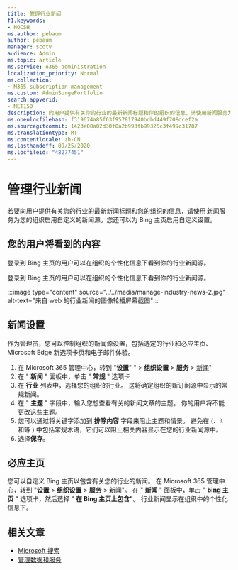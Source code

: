 ```yaml
---
title: 管理行业新闻
f1.keywords:
- NOCSH
ms.author: pebaum
author: pebaum
manager: scotv
audience: Admin
ms.topic: article
ms.service: o365-administration
localization_priority: Normal
ms.collection:
- M365-subscription-management
ms.custom: AdminSurgePortfolio
search.appverid:
- MET150
description: 向用户提供有关你的行业的最新新闻标题和你的组织的信息，请使用新闻服务为你的组织启用自定义的新闻源。
ms.openlocfilehash: f319674a85f63f957817940bdbd449f708dcef2a
ms.sourcegitcommit: 1423e08a02d30f0a2b993fb99325c3f499c31787
ms.translationtype: MT
ms.contentlocale: zh-CN
ms.lasthandoff: 09/25/2020
ms.locfileid: "48277451"
---
```

# <a name="manage-industry-news"></a>管理行业新闻

若要向用户提供有关您的行业的最新新闻标题和您的组织的信息，请使用 [新闻](https://admin.microsoft.com/adminportal/home?#/Settings/Services/:/Settings/L1/BingNews)服务为您的组织启用自定义的新闻源。您还可以为 Bing 主页启用自定义设置。

## <a name="what-your-users-will-see"></a>您的用户将看到的内容

登录到 Bing 主页的用户可以在组织的个性化信息下看到你的行业新闻源。  

登录到 Bing 主页的用户可以在组织的个性化信息下看到你的行业新闻源。

:::image type="content" source="../../media/manage-industry-news-2.jpg" alt-text="来自 web 的行业新闻的图像轮播屏幕截图":::

## <a name="news-settings"></a>新闻设置

作为管理员，您可以控制组织的新闻源设置，包括选定的行业和必应主页、Microsoft Edge 新选项卡页和电子邮件体验。

1. 在 Microsoft 365 管理中心，转到 "**设置**" "  >  **组织设置**  >  **服务**  >  [新闻](https://admin.microsoft.com/adminportal/home?#/Settings/Services/:/Settings/L1/BingNews)"
2. 在 " **新闻** " 面板中，单击 " **常规** " 选项卡
3. 在 **行业** 列表中，选择您的组织的行业。 这将确定组织的新订阅源中显示的常规新闻。
4. 在 " **主题** " 字段中，输入您想查看有关的新闻文章的主题。 你的用户将不能更改这些主题。
5. 您可以通过将关键字添加到 **排除内容** 字段来阻止主题和情景。 避免在 (、it 和等 ) 中包括常规术语，它们可以阻止相关内容显示在您的行业新闻源中。
6. 选择**保存**。

## <a name="bing-homepage"></a>必应主页

您可以自定义 Bing 主页以包含有关您的行业的新闻。 在 Microsoft 365 管理中心，转到 "**设置**  >  **组织设置**  >  **服务**  >  [新闻](https://admin.microsoft.com/adminportal/home?#/Settings/Services/:/Settings/L1/BingNews)"。 在 " **新闻** " 面板中，单击 " **bing 主页** " 选项卡，然后选择 " **在 Bing 主页上包含"**。 行业新闻显示在组织中的个性化信息下。

## <a name="related-articles"></a>相关文章

- [Microsoft 搜索](https://docs.microsoft.com/microsoftsearch/)
- [管理数据和服务](https://docs.microsoft.com/microsoft-365/admin/manage)

